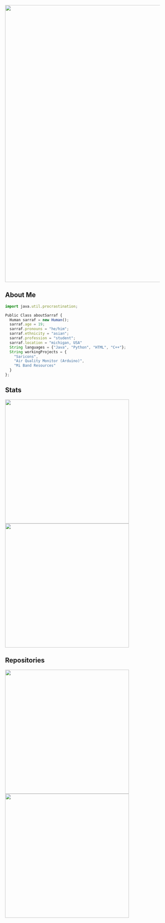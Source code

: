 <img width="900" src="https://user-images.githubusercontent.com/61262059/184005980-bb76665a-279b-401e-aaad-28b7287ad133.png">

## About Me
```js
import java.util.procrastination;

Public Class aboutSarraf {
  Human sarraf = new Human();
  sarraf.age = 19;
  sarraf.pronouns = "he/him";
  sarraf.ethnicity = "asian";
  sarraf.profession = "student";
  sarraf.location = "michigan, USA"
  String languages = {"Java", "Python", "HTML", "C++"};
  String workingProjects = {
    "Saricons",
    "Air Quality Monitor (Arduino)",
    "Mi Band Resources"
  }
};
```

## Stats
<img align="left" width="403" src="https://github-readme-stats.vercel.app/api?username=SARRAF-5757&count_private=true&show_icons=true&theme=tokyonight">
<img aligh="right" width="403" src="https://github-readme-stats.vercel.app/api/top-langs/?username=SARRAF-5757&layout=compact&count_private=true&theme=tokyonight">

<br>

## Repositories
<img align="left" width="403" src="https://github-readme-stats.vercel.app/api/pin/?username=SARRAF-5757&repo=Saricons&theme=radical">
<img align="left" width="403" src="https://github-readme-stats.vercel.app/api/pin/?username=felixcreate&repo=Air-Quality-Arduino&theme=radical">
